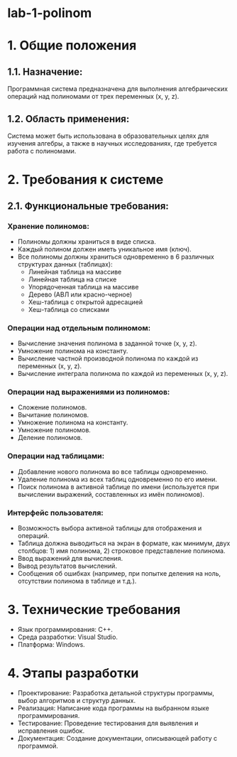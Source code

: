 # lab-1-polinom

# 1. Общие положения
## 1.1. Назначение: 
Программная система предназначена для выполнения алгебраических операций над полиномами от трех переменных (x, y, z).
## 1.2. Область применения: 
Система может быть использована в образовательных целях для изучения алгебры, а также в научных исследованиях, где требуется работа с полиномами.

# 2. Требования к системе
## 2.1. Функциональные требования:
### Хранение полиномов:
- Полиномы должны храниться в виде списка.
- Каждый полином должен иметь уникальное имя (ключ).
- Все полиномы должны храниться одновременно в 6 различных структурах данных (таблицах):
  - Линейная таблица на массиве
  - Линейная таблица на списке
  - Упорядоченная таблица на массиве
  - Дерево (АВЛ или красно-черное)
  - Хеш-таблица с открытой адресацией
  - Хеш-таблица со списками

### Операции над отдельным полиномом:
- Вычисление значения полинома в заданной точке (x, y, z).
- Умножение полинома на константу.
- Вычисление частной производной полинома по каждой из переменных (x, y, z).
- Вычисление интеграла полинома по каждой из переменных (x, y, z).

### Операции над выражениями из полиномов:
- Сложение полиномов.
- Вычитание полиномов.
- Умножение полинома на константу.
- Умножение полиномов.
- Деление полиномов.
  
### Операции над таблицами:
- Добавление нового полинома во все таблицы одновременно.
- Удаление полинома из всех таблиц одновременно по его имени.
- Поиск полинома в активной таблице по имени (используется при вычислении выражений, составленных из имён полиномов).

### Интерфейс пользователя:
- Возможность выбора активной таблицы для отображения и операций.
- Таблица должна выводиться на экран в формате, как минимум, двух столбцов: 1) имя полинома, 2) строковое представление полинома.
- Ввод выражений для вычисления.
- Вывод результатов вычислений.
- Сообщения об ошибках (например, при попытке деления на ноль, отсутствии полинома в таблице и т.д.).

# 3. Технические требования
- Язык программирования: C++.
- Среда разработки: Visual Studio.
- Платформа: Windows.

# 4. Этапы разработки
- Проектирование: Разработка детальной структуры программы, выбор алгоритмов и структур данных.
- Реализация: Написание кода программы на выбранном языке программирования.
- Тестирование: Проведение тестирования для выявления и исправления ошибок.
- Документация: Создание документации, описывающей работу с программой.



